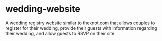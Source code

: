 # wedding-website
A wedding registry website similar to theknot.com that allows couples to register for their wedding, provide their guests with information regarding their wedding, and allow guests to RSVP on their site. 
